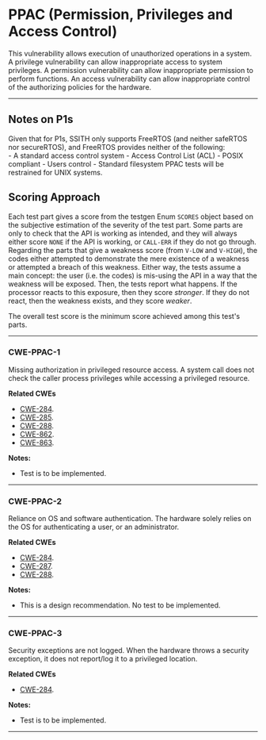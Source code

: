 # PPAC (Permission, Privileges and Access Control) #    

This vulnerability allows execution of unauthorized operations in a system.
A privilege vulnerability can allow inappropriate access to system privileges.
A permission vulnerability can allow inappropriate permission to perform functions.
An access vulnerability can allow inappropriate control of the authorizing policies for the hardware.

------------------

## Notes on P1s ##

Given that for P1s, SSITH only supports FreeRTOS (and neither safeRTOS nor secureRTOS), and FreeRTOS provides neither of the following:   
    - A standard access control system
    - Access Control List (ACL)
    - POSIX compliant
    - Users control
    - Standard filesystem
PPAC tests will be restrained for UNIX systems.

## Scoring Approach ##

Each test part gives a score from the testgen Enum `SCORES` object based on the subjective estimation of the 
severity of the test part. Some parts are only to check that the API is working as intended, and they will always 
either score `NONE` if the API is working, or `CALL-ERR` if they do not go through. Regarding the parts that 
give a weakness score (from `V-LOW` and `V-HIGH`), the codes either attempted to demonstrate the mere existence of a weakness or attempted a breach of this weakness. Either way, the tests assume a main concept: the user (i.e. the codes) is mis-using the API in a way that the weakness will be exposed. Then, the tests report what happens. If the processor reacts to this exposure, then they score *stronger*. If they do not react, then the weakness exists, and they score *weaker*.   

The overall test score is the minimum score achieved among this test's parts.

------------------

### CWE-PPAC-1 ###

Missing authorization in privileged resource access. A system call does not check the caller process privileges while accessing a privileged resource.

**Related CWEs**
- [CWE-284](https://cwe.mitre.org/data/definitions/284.html).   
- [CWE-285](https://cwe.mitre.org/data/definitions/285.html).   
- [CWE-288](https://cwe.mitre.org/data/definitions/288.html).   
- [CWE-862](https://cwe.mitre.org/data/definitions/862.html).  
- [CWE-863](https://cwe.mitre.org/data/definitions/863.html).  

**Notes:**

- Test is to be implemented.

------------------

### CWE-PPAC-2 ###

Reliance on OS and software authentication. The hardware solely relies on the OS for authenticating a user, or an administrator.

**Related CWEs**
- [CWE-284](https://cwe.mitre.org/data/definitions/284.html).   
- [CWE-287](https://cwe.mitre.org/data/definitions/287.html).   
- [CWE-288](https://cwe.mitre.org/data/definitions/288.html).   

**Notes:**

- This is a design recommendation. No test to be implemented. 

------------------

### CWE-PPAC-3 ###

Security exceptions are not logged. When the hardware throws a security exception, it does not report/log it to a privileged location.

**Related CWEs**
- [CWE-284](https://cwe.mitre.org/data/definitions/284.html).   

**Notes:**

- Test is to be implemented.

------------------
